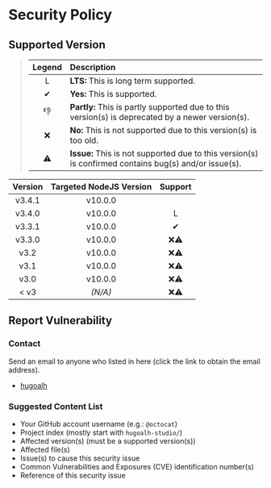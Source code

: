 # Security Policy

## Supported Version

> | **Legend** | **Description** |
> |:---:|:----|
> | L | **LTS:** This is long term supported. |
> | ✔ | **Yes:** This is supported. |
> | 👎 | **Partly:** This is partly supported due to this version(s) is deprecated by a newer version(s). |
> | ❌ | **No:** This is not supported due to this version(s) is too old. |
> | ⚠ | **Issue:** This is not supported due to this version(s) is confirmed contains bug(s) and/or issue(s). |

| **Version** | **Targeted NodeJS Version** | **Support** |
|:---:|:---:|:---:|
| v3.4.1 | v10.0.0 |  |
| v3.4.0 | v10.0.0 | L |
| v3.3.1 | v10.0.0 | ✔ |
| v3.3.0 | v10.0.0 | ❌⚠ |
| v3.2 | v10.0.0 | ❌⚠ |
| v3.1 | v10.0.0 | ❌⚠ |
| v3.0 | v10.0.0 | ❌⚠ |
| < v3 | *(N/A)* | ❌⚠ |

## Report Vulnerability

### Contact

Send an email to anyone who listed in here (click the link to obtain the email address).

- [hugoalh](https://github.com/hugoalh)

### Suggested Content List

- Your GitHub account username (e.g.: `@octocat`)
- Project index (mostly start with `hugoalh-studio/`)
- Affected version(s) (must be a supported version(s))
- Affected file(s)
- Issue(s) to cause this security issue
- Common Vulnerabilities and Exposures (CVE) identification number(s)
- Reference of this security issue
